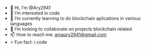 - 👋 Hi, I’m @Ary2941
- 👀 I’m interested in code
- 🌱 I’m currently learning to do blockchain aplications in various languages
- 💞️ I’m looking to collaborate on projects blockchain related
- 📫 How to reach me: amaury2941@gmail.com
- ⚡ Fun fact: i code

<!---
Ary2941/Ary2941 is a ✨ special ✨ repository because its `README.md` (this file) appears on your GitHub profile.
You can click the Preview link to take a look at your changes.
--->
